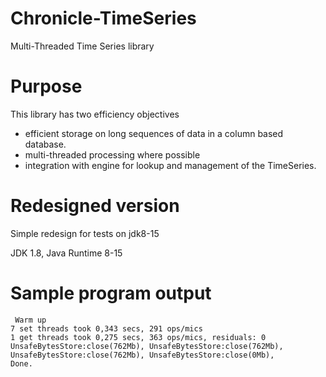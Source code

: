 # Chronicle-TimeSeries
Multi-Threaded Time Series library

# Purpose
This library has two efficiency objectives

- efficient storage on long sequences of data in a column based database.
- multi-threaded processing where possible
- integration with engine for lookup and management of the TimeSeries.

# Redesigned version
Simple redesign for tests on jdk8-15

JDK 1.8, Java Runtime 8-15

# Sample program output
```
 Warm up
7 set threads took 0,343 secs, 291 ops/mics
1 get threads took 0,275 secs, 363 ops/mics, residuals: 0
UnsafeBytesStore:close(762Mb), UnsafeBytesStore:close(762Mb), UnsafeBytesStore:close(762Mb), UnsafeBytesStore:close(0Mb),
Done.
```
